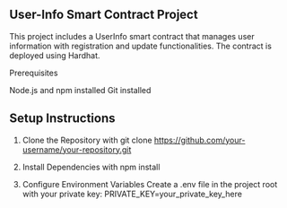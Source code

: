 ## User-Info Smart Contract Project

This project includes a UserInfo smart contract that manages user information with registration and update functionalities. The contract is deployed using Hardhat.

Prerequisites

Node.js and npm installed
Git installed

## Setup Instructions

1. Clone the Repository with
git clone https://github.com/your-username/your-repository.git

2. Install Dependencies with
npm install
3. Configure Environment Variables
Create a .env file in the project root with your private key:
PRIVATE_KEY=your_private_key_here
